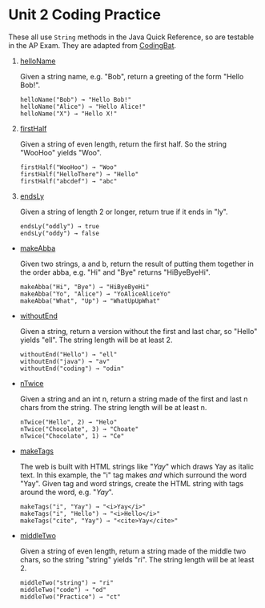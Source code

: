 # Unit 2 Coding Practice

These all use `String` methods in the Java Quick Reference, so are testable in the AP Exam. They are adapted from [CodingBat](https://codingbat.com/java).

1. [helloName](https://codingbat.com/prob/p171896)

   Given a string name, e.g. "Bob", return a greeting of the form "Hello Bob!".

   ```
   helloName("Bob") → "Hello Bob!"
   helloName("Alice") → "Hello Alice!"
   helloName("X") → "Hello X!"
   ```

1. [firstHalf](https://codingbat.com/prob/p172267)

   Given a string of even length, return the first half. So the string "WooHoo" yields "Woo".

   ```
   firstHalf("WooHoo") → "Woo"
   firstHalf("HelloThere") → "Hello"
   firstHalf("abcdef") → "abc"
   ```

1. [endsLy](https://codingbat.com/prob/p103895)

   Given a string of length 2 or longer, return true if it ends in "ly".

   ```
   endsLy("oddly") → true
   endsLy("oddy") → false
   ```

- [makeAbba](https://codingbat.com/prob/p161056)

  Given two strings, a and b, return the result of putting them together in the order abba, e.g. "Hi" and "Bye" returns "HiByeByeHi".

  ```
  makeAbba("Hi", "Bye") → "HiByeByeHi"
  makeAbba("Yo", "Alice") → "YoAliceAliceYo"
  makeAbba("What", "Up") → "WhatUpUpWhat"
  ```

- [withoutEnd](https://codingbat.com/prob/p130896)

  Given a string, return a version without the first and last char, so "Hello" yields "ell". The string length will be at least 2.

  ```
  withoutEnd("Hello") → "ell"
  withoutEnd("java") → "av"
  withoutEnd("coding") → "odin"
  ```

- [nTwice](https://codingbat.com/prob/p174148)

  Given a string and an int n, return a string made of the first and last n chars from the string. The string length will be at least n.

  ```
  nTwice("Hello", 2) → "Helo"
  nTwice("Chocolate", 3) → "Choate"
  nTwice("Chocolate", 1) → "Ce"
  ```

- [makeTags](https://codingbat.com/prob/p147483)

  The web is built with HTML strings like "<i>Yay</i>" which draws Yay as italic text. In this example, the "i" tag makes <i> and </i> which surround the word "Yay". Given tag and word strings, create the HTML string with tags around the word, e.g. "<i>Yay</i>".

  ```
  makeTags("i", "Yay") → "<i>Yay</i>"
  makeTags("i", "Hello") → "<i>Hello</i>"
  makeTags("cite", "Yay") → "<cite>Yay</cite>"
  ```

- [middleTwo](https://codingbat.com/prob/p137729)

  Given a string of even length, return a string made of the middle two chars, so the string "string" yields "ri". The string length will be at least 2.

  ```
  middleTwo("string") → "ri"
  middleTwo("code") → "od"
  middleTwo("Practice") → "ct"
  ```
